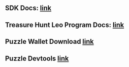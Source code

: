 ## SDK Docs: [link](https://docs.puzzle.online/guides/getting_started/)
## Treasure Hunt Leo Program Docs: [link](https://github.com/puzzlehq/serengeti/blob/main/README.md)
## Puzzle Wallet Download [link](https://chromewebstore.google.com/detail/puzzle-wallet/fdchdcpieegfofnofhgdombfckhbcokj)
## Puzzle Devtools [link](https://dev.puzzle.online/)
